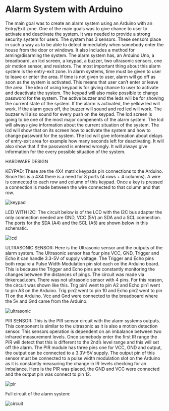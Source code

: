# Alarm System with Arduino
The main goal was to create an alarm system using an Arduino with an Entry/Exit zone. One of the main goals was to give chance to user to activate and deactivate the system. It was needed to provide a strong security system for users. The system has 3 sensors. These sensors place in such a way as to be able to detect immediately when somebody enter the house from the door or windows. It also includes a method for arming/disarming the system. 
The alarm system has, an Arduino Uno, a breadboard, an lcd screen, a keypad, a buzzer, two ultrasonic sensors, one pir motion sensor, and resistors. The most important thing about this alarm system is the entry-exit zone. In alarm systems, time must be given to user to leave or enter the area. If time is not given to user, alarm will go off as soon as the system is activated. This means that user can’t enter or leave the area. The idea of using keypad is for giving chance to user to activate and deactivate the system. The keypad will also make possible to change password for the system. The active buzzer and the leds will be for showing the current state of the system. If the alarm is activated, the yellow led will work. If the alarm goes off, the buzzer will sound and red led will work. The buzzer will also sound for every push on the keypad. The lcd screen is going to be one of the most major compenents of the alarm system. The lcd will always give information about the current situation of the system. The lcd will show that on its screen how to activate the system and how to change password for the system. The lcd will give information about delays of entry-exit area for example how many seconds left for deactivating. It will also show that if the password is entered wrongly. It will always give information for the every possible situation of the system. 

HARDWARE DESIGN

KEYPAD:
These are the 4X4 matrix keypads pin connections to the Arduino. Since this is a 4X4 there is a need for 8 ports (4 rows + 4 columns). A wire is connected to each row and column of this keypad. Once a key is pressed a connection is made between the wire connected to that column and that row.

![keypad](https://user-images.githubusercontent.com/57444208/72442517-ba2bca00-37bd-11ea-8ce8-7257e657406c.png)

LCD WITH I2C:
The circuit below is of the LCD with the I2C bus adapter the only connection needed are GND, VCC (5V) an SDA and a SCL connection. The ports for the SDA (A4) and the SCL (A5) are shown below in this schematic. 

![lcd](https://user-images.githubusercontent.com/57444208/72442583-d4fe3e80-37bd-11ea-8218-725f71d58f08.png)

ULTRASONIC SENSOR:
Here is the Ultrasonic sensor and the outputs of the alarm system. The Ultrasonic sensor has four pins VCC, GND, Trigger and Echo it can handle 3.3-5V of supply voltage. The Trigger and Echo pins both require a Pulse Width Modulation pin slot each on the Arduino board. This is because the Trigger and Echo pins are constantly monitoring the changes between the distances of pings. 
The circuit was made via tinkercad.com. There was not ultrasonic sensor with 4 pins. For this reason, the circuit was shown like this. Trig pin1 went to pin A2 and Echo pin1 went to pin A3 on the Arduino. Trig pin2 went to pin 10 and Echo pin2 went to pin 11 on the Arduino. Vcc and Gnd were connected to the breadboard where the 5v and Gnd came from the Arduino.

![ultrasonic](https://user-images.githubusercontent.com/57444208/72442667-fa8b4800-37bd-11ea-9c67-f61a2b169877.png)

PIR SENSOR:
This is the PIR sensor circuit with the alarm systems outputs. This component is similar to the ultrasonic as it is also a motion detection sensor. This sensors operation is dependent on an imbalance between two infrared measurement levels. Once somebody enter the first IR range the PIR will detect that this is different to the 2nd’s level range and this will set off the alarm.
The PIR module has three pins one for VCC, GND and output, the output can be connected to a 3.3V-5V supply. The output pin of this sensor must be connected to a pulse width modulation slot on the Arduino as it is constantly measuring the change in IR levels checking for an imbalance. 
Here is the PIR was placed, the GND and VCC were connected and the output pin was connect to pin 12.

![pir](https://user-images.githubusercontent.com/57444208/72442711-1262cc00-37be-11ea-8161-4357ad7f990d.png)

Full circuit of the alarm system:

![circuit](https://user-images.githubusercontent.com/57444208/72442740-1f7fbb00-37be-11ea-8d4e-4135bb41911a.png)






